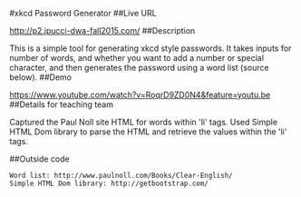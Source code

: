 #xkcd Password Generator
##Live URL

<http://p2.jpucci-dwa-fall2015.com/>
##Description

This is a simple tool for generating xkcd style passwords. It takes inputs for number of words, and whether you want to add a number or special character, and then generates the password using a word list (source below). 
##Demo

https://www.youtube.com/watch?v=RoqrD9ZD0N4&feature=youtu.be
##Details for teaching team

Captured the Paul Noll site HTML for words within 'li' tags. Used Simple HTML Dom library to parse the HTML and retrieve the values within the 'li' tags. 


##Outside code

    Word list: http://www.paulnoll.com/Books/Clear-English/
    Simple HTML Dom library: http://getbootstrap.com/
